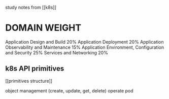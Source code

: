 study notes from [[k8s]]

# DOMAIN	WEIGHT
Application Design and Build	20%
Application Deployment	20%
Application Observability and Maintenance	15%
Application Environment, Configuration and Security	25%
Services and Networking	20%

## k8s API primitives
[[primitives structure]]

object management (create, update, get, delete)
operate pod
